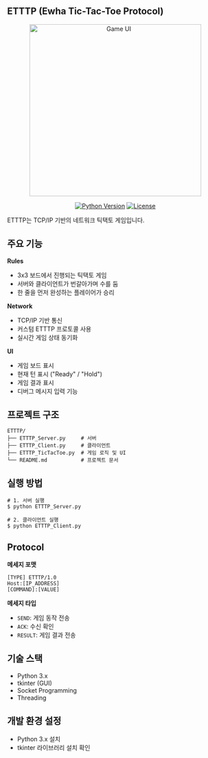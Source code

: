 ## ETTTP (Ewha Tic-Tac-Toe Protocol)

<div align="center">
  <img src="https://github.com/user-attachments/assets/a14fa132-1678-4104-a302-731e45400042" alt="Game UI" width="400"/>
  
  <br>

  [![Python Version](https://img.shields.io/badge/python-3.x-blue.svg)](https://www.python.org/downloads/)
  [![License](https://img.shields.io/badge/license-MIT-green.svg)](https://opensource.org/licenses/MIT)
</div>

ETTTP는 TCP/IP 기반의 네트워크 틱택토 게임입니다. 

## 주요 기능

**Rules**
- 3x3 보드에서 진행되는 틱택토 게임
- 서버와 클라이언트가 번갈아가며 수를 둠
- 한 줄을 먼저 완성하는 플레이어가 승리

**Network**
- TCP/IP 기반 통신
- 커스텀 ETTTP 프로토콜 사용
- 실시간 게임 상태 동기화

**UI**
- 게임 보드 표시
- 현재 턴 표시 ("Ready" / "Hold")
- 게임 결과 표시
- 디버그 메시지 입력 기능

## 프로젝트 구조
```
ETTTP/
├── ETTTP_Server.py     # 서버
├── ETTTP_Client.py     # 클라이언트
├── ETTTP_TicTacToe.py  # 게임 로직 및 UI
└── README.md           # 프로젝트 문서
```

## 실행 방법

```
# 1. 서버 실행
$ python ETTTP_Server.py

# 2. 클라이언트 실행
$ python ETTTP_Client.py
```

## Protocol

**메세지 포맷**
```
[TYPE] ETTTP/1.0
Host:[IP_ADDRESS]
[COMMAND]:[VALUE]
```
**메세지 타입**
- `SEND`: 게임 동작 전송
- `ACK`: 수신 확인
- `RESULT`: 게임 결과 전송


## 기술 스택
- Python 3.x
- tkinter (GUI)
- Socket Programming
- Threading

## 개발 환경 설정
- Python 3.x 설치
- tkinter 라이브러리 설치 확인